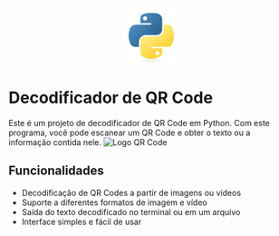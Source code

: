 <div align="center">
  <img src="https://raw.githubusercontent.com/devicons/devicon/master/icons/python/python-original.svg" alt="Python" height="100">
</div>

# Decodificador de QR Code

Este é um projeto de decodificador de QR Code em Python. Com este programa, você pode escanear um QR Code e obter o texto ou a informação contida nele.
<img src="url_da_imagem_do_logo_qrcode" alt="Logo QR Code" width="150">


## Funcionalidades

- Decodificação de QR Codes a partir de imagens ou vídeos
- Suporte a diferentes formatos de imagem e vídeo
- Saída do texto decodificado no terminal ou em um arquivo
- Interface simples e fácil de usar
